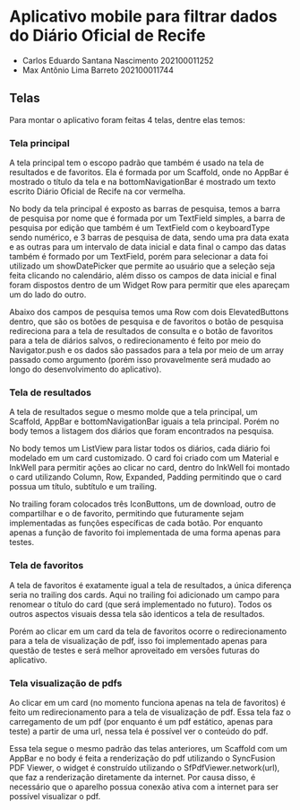 # Aplicativo mobile para filtrar dados do Diário Oficial de Recife

- Carlos Eduardo Santana Nascimento 202100011252
- Max Antônio Lima Barreto 202100011744

## Telas

Para montar o aplicativo foram feitas 4 telas, dentre elas temos:

### Tela principal

A tela principal tem o escopo padrão que também é usado na tela de resultados e de favoritos.
Ela é formada por um Scaffold, onde no AppBar é mostrado o título da tela e na bottomNavigationBar é mostrado
um texto escrito Diário Oficial de Recife na cor vermelha.

No body da tela principal é exposto as barras de pesquisa, temos a barra de pesquisa por nome que é formada por
um TextField simples, a barra de pesquisa por edição que também é um TextField com o keyboardType sendo numérico,
e 3 barras de pesquisa de data, sendo uma pra data exata e as outras para um intervalo de data inicial e data final
o campo das datas também é formado por um TextField, porém para selecionar a data foi utilizado um showDatePicker
que permite ao usuário que a seleção seja feita clicando no calendário, além disso os campos de data inicial e final
foram dispostos dentro de um Widget Row para permitir que eles apareçam um do lado do outro. 

Abaixo dos campos de pesquisa temos uma Row com dois ElevatedButtons dentro, que são os botões de pesquisa e de favoritos
o botão de pesquisa redireciona para a tela de resultados de consulta e o botão de favoritos para a tela de diários salvos,
o redirecionamento é feito por meio do Navigator.push e os dados são passados para a tela por meio de um array passado como argumento
(porém isso provavelmente será mudado ao longo do desenvolvimento do aplicativo).

### Tela de resultados

A tela de resultados segue o mesmo molde que a tela principal, um Scaffold, AppBar e bottomNavigationBar iguais a tela principal. 
Porém no body temos a listagem dos diários que foram encontrados na pesquisa.

No body temos um ListView para listar todos os diários, cada diário foi modelado em um card customizado. O card foi criado
com um Material e InkWell para permitir ações ao clicar no card, dentro do InkWell foi montado o card utilizando Column, Row, Expanded, Padding
permitindo que o card possua um título, subtítulo e um trailing. 

No trailing foram colocados três IconButtons, um de download, outro de compartilhar e o de favorito, permitindo que futuramente sejam implementadas as funções específicas de cada botão. Por enquanto apenas a função de favorito foi implementada de uma forma apenas para testes.

### Tela de favoritos

A tela de favoritos é exatamente igual a tela de resultados, a única diferença seria no trailing dos cards. Aqui no trailing foi adicionado um
campo para renomear o título do card (que será implementado no futuro). Todos os outros aspectos visuais dessa tela são identicos a tela de resultados.

Porém ao clicar em um card da tela de favoritos ocorre o redirecionamento para a tela de visualização de pdf, isso foi implementado apenas para
questão de testes e será melhor aproveitado em versões futuras do aplicativo.

### Tela visualização de pdfs

Ao clicar em um card (no momento funciona apenas na tela de favoritos) é feito um redirecionamento para a tela de visualização de pdf.
Essa tela faz o carregamento de um pdf (por enquanto é um pdf estático, apenas para teste) a partir de uma url, nessa tela é possível ver o conteúdo
do pdf.

Essa tela segue o mesmo padrão das telas anteriores, um Scaffold com um AppBar e no body é feita a renderização do pdf utilizando o SyncFusion PDF Viewer,
o widget é construído utilizando o SfPdfViewer.network(url), que faz a renderização diretamente da internet. Por causa disso, é necessário que o aparelho
possua conexão ativa com a internet para ser possível visualizar o pdf.
